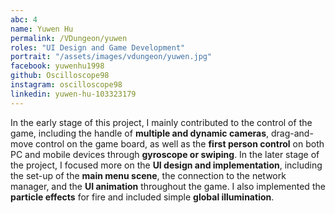 ```yaml
---
abc: 4
name: Yuwen Hu
permalink: /VDungeon/yuwen
roles: "UI Design and Game Development"
portrait: "/assets/images/vdungeon/yuwen.jpg"
facebook: yuwenhu1998
github: Oscilloscope98
instagram: oscilloscope98
linkedin: yuwen-hu-103323179
---
```


In the early stage of this project, I mainly contributed to the control of the game, including the handle of **multiple and dynamic cameras**, drag-and-move control on the game board, as well as the **first person control** on both PC and mobile devices through **gyroscope or swiping**. In the later stage of the project, I focused more on the **UI design and implementation**, including the set-up of the **main menu scene**, the connection to the network manager, and the **UI animation** throughout the game. I also implemented the **particle effects** for fire and included simple **global illumination**.
